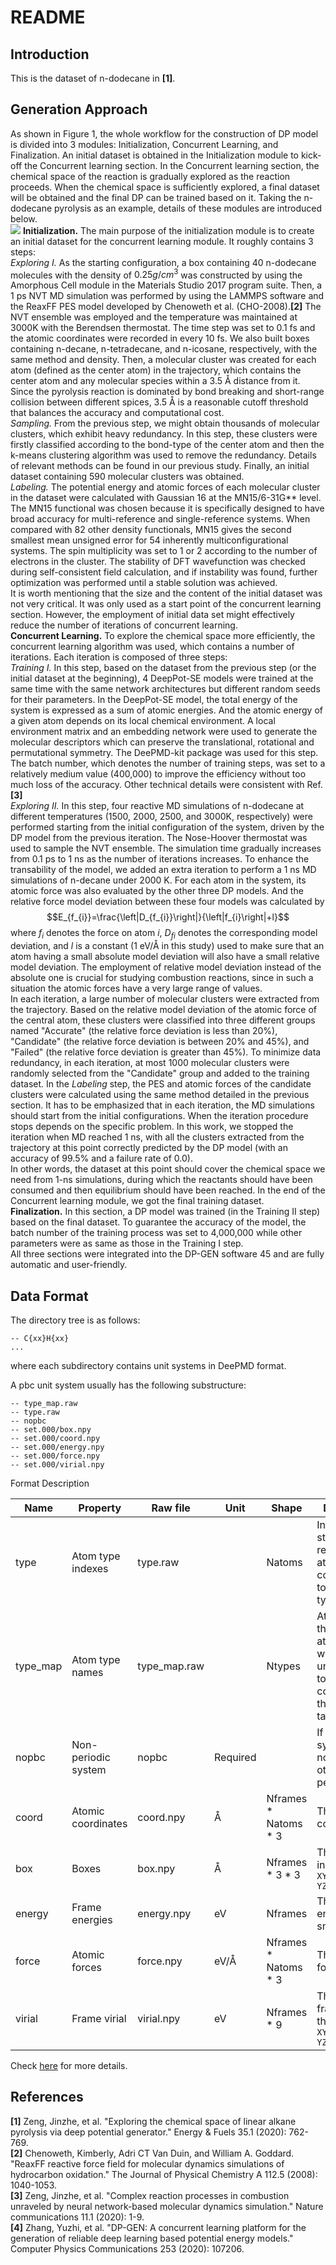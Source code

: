 # README

## Introduction

This is the dataset of n-dodecane in **[1]**. 

## Generation Approach
As shown in Figure 1, the whole workflow for the construction of DP model is divided into 3 modules: Initialization, Concurrent Learning, and Finalization. An initial dataset is obtained in the Initialization module to kick-off the Concurrent learning section. In the Concurrent learning section, the chemical space of the reaction is gradually explored as the reaction proceeds. When the chemical space is sufficiently explored, a final dataset will be obtained and the final DP can be trained based on it. Taking the n-dodecane pyrolysis as an example, details of these modules are introduced below.  
![]("figs/Fig1.png)
**Initialization.** The main purpose of the initialization module is to create an initial dataset for the concurrent learning module. It roughly contains 3 steps:  
*Exploring I.* As the starting configuration, a box containing 40 n-dodecane molecules with the density of $0.25g/cm^3$ was constructed by using the Amorphous Cell module in the Materials Studio 2017 program suite. Then, a 1 ps NVT MD simulation was performed by using the LAMMPS software and the ReaxFF PES model developed by Chenoweth et al. (CHO-2008).**[2]** The NVT ensemble was employed and the temperature was maintained at 3000K with the Berendsen thermostat. The time step was set to 0.1 fs and the atomic coordinates were recorded in every 10 fs. We also built boxes containing n-decane, n-tetradecane, and n-icosane, respectively, with the same method and density. Then, a molecular cluster was created for each atom (defined as the center atom) in the trajectory, which contains the center atom and any molecular species within a 3.5 Å distance from it. Since the pyrolysis reaction is dominated by bond breaking and short-range collision between different spices, 3.5 Å is a reasonable cutoff threshold that balances the accuracy and computational cost.  
*Sampling.* From the previous step, we might obtain thousands of molecular clusters, which exhibit heavy redundancy. In this step, these clusters were firstly classified according to the bond-type of the center atom and then the k-means clustering algorithm was used to remove the redundancy. Details of relevant methods can be found in our previous study. Finally, an initial dataset containing 590 molecular clusters was obtained.  
*Labeling.* The potential energy and atomic forces of each molecular cluster in the dataset were calculated with Gaussian 16 at the MN15/6-31G** level. The MN15 functional was chosen because it is specifically designed to have broad accuracy for multi-reference and single-reference systems. When compared with 82 other density functionals, MN15 gives the second smallest mean unsigned error for 54 inherently multiconfigurational systems. The spin multiplicity was set to 1 or 2 according to the number of electrons in the cluster. The stability of DFT wavefunction was checked during self-consistent field calculation, and if instability was found, further optimization was performed until a stable solution was achieved.  
It is worth mentioning that the size and the content of the initial dataset was not very critical. It was only used as a start point of the concurrent learning section. However, the employment of initial data set might effectively reduce the number of iterations of concurrent learning.  
**Concurrent Learning.** To explore the chemical space more efficiently, the concurrent learning algorithm was used, which contains a number of iterations. Each iteration is composed of three steps:  
*Training I.* In this step, based on the dataset from the previous step (or the initial dataset at the beginning), 4 DeepPot-SE models were trained at the same time with the same network architectures but different random seeds for their parameters. In the DeepPot-SE model, the total energy of the system is expressed as a sum of atomic energies. And the atomic energy of a given atom depends on its local chemical environment. A local environment matrix and an embedding network were used to generate the molecular descriptors which can preserve the translational, rotational and permutational symmetry. The DeePMD-kit package was used for this step. The batch number, which denotes the number of training steps, was set to a relatively medium value (400,000) to improve the efficiency without too much loss of the accuracy. Other technical details were consistent with Ref. **[3]**  
*Exploring II.* In this step, four reactive MD simulations of n-dodecane at different temperatures (1500, 2000, 2500, and 3000K, respectively) were performed starting from the initial configuration of the system, driven by the DP model from the previous iteration. The Nose-Hoover thermostat was used to sample the NVT ensemble. The simulation time gradually increases from 0.1 ps to 1 ns as the number of iterations increases. To enhance the transability of the model, we added an extra iteration to perform a 1 ns MD simulations of n-decane under 2000 K. For each atom in the system, its atomic force was also evaluated by the other three DP models. And the relative force model deviation between these four models was calculated by $$E_{f_{i}}=\frac{\left|D_{f_{i}}\right|}{\left|f_{i}\right|+l}$$
where $f_i$ denotes the force on atom $i$, $D_{fi}$ denotes the corresponding model deviation, and $l$ is a constant (1 eV/Å in this study) used to make sure that an atom having a small absolute model deviation will also have a small relative model deviation. The employment of relative model deviation instead of the absolute one is crucial for studying combustion reactions, since in such a situation the atomic forces have a very large range of values.  
In each iteration, a large number of molecular clusters were extracted from the trajectory. Based on the relative model deviation of the atomic force of the central atom, these clusters were classified into three different groups named "Accurate" (the relative force deviation is less than 20%), "Candidate" (the relative force deviation is between 20% and 45%), and "Failed" (the relative force deviation is greater than 45%). To minimize data redundancy, in each iteration, at most 1000 molecular clusters were randomly selected from the "Candidate" group and added to the training dataset.
In the *Labeling* step, the PES and atomic forces of the candidate clusters were calculated using the same method detailed in the previous section. It has to be emphasized that in each iteration, the MD simulations should start from the initial configurations. When the iteration procedure stops depends on the specific problem. In this work, we stopped the iteration when MD reached 1 ns, with all the clusters extracted from the trajectory at this point correctly predicted by the DP model (with an accuracy of 99.5% and a failure rate of 0.0).  
In other words, the dataset at this point should cover the chemical space we need from 1-ns simulations, during which the reactants should have been consumed and then equilibrium should have been reached. In the end of the Concurrent learning module, we got the final training dataset.  
**Finalization.** In this section, a DP model was trained (in the Training II step) based on the final dataset. To guarantee the accuracy of the model, the batch number of the training process was set to 4,000,000 while other parameters were as same as those in the Training I step.  
All three sections were integrated into the DP-GEN software 45 and are fully automatic and user-friendly.  

## Data Format

The directory tree is as follows:

```
-- C{xx}H{xx}
...
```

where each subdirectory contains unit systems in DeePMD format.

A pbc unit system usually has the following substructure:

```
-- type_map.raw
-- type.raw
-- nopbc
-- set.000/box.npy
-- set.000/coord.npy
-- set.000/energy.npy
-- set.000/force.npy
-- set.000/virial.npy
```

Format Description

| Name     | Property           | Raw file     | Unit | Shape                  | Description                                                  |
| -------- | ------------------ | ------------ | ---- | ---------------------- | ------------------------------------------------------------ |
| type     | Atom type indexes  | type.raw     |      | Natoms                 | Integers that start with 0, represent the atomic type corresponding to type_map.raw |
| type_map | Atom type names    | type_map.raw |      | Ntypes                 | Atom names that map to atom type, which is unnecessart to be contained in the periodic table |
| nopbc    | Non-periodic system| nopbc        |Required|                      |If True, this system is non-periodic; otherwise it's periodic |
| coord    | Atomic coordinates | coord.npy    | Å    | Nframes \* Natoms \* 3 | The atomic coordinates                                       |
| box      | Boxes              | box.npy      | Å    | Nframes \* 3 \* 3      | The box axes in the order `XX XY XZ YX YY YZ ZX ZY ZZ`       |
| energy   | Frame energies     | energy.npy   | eV   | Nframes                | The potential energy of snapshot                             |
| force    | Atomic forces      | force.npy    | eV/Å | Nframes \* Natoms \* 3 | The atomic forces                                            |
| virial   | Frame virial       | virial.npy   | eV   | Nframes * 9            | The virial frames are in the order `XX XY XZ YX YY YZ ZX ZY ZZ` |

Check [here](https://github.com/deepmodeling/deepmd-kit/blob/master/doc/data/system.md) for more details.

## References
**[1]** Zeng, Jinzhe, et al. "Exploring the chemical space of linear alkane pyrolysis via deep potential generator." Energy & Fuels 35.1 (2020): 762-769.  
**[2]** Chenoweth, Kimberly, Adri CT Van Duin, and William A. Goddard. "ReaxFF reactive force field for molecular dynamics simulations of hydrocarbon oxidation." The Journal of Physical Chemistry A 112.5 (2008): 1040-1053.  
**[3]** Zeng, Jinzhe, et al. "Complex reaction processes in combustion unraveled by neural network-based molecular dynamics simulation." Nature communications 11.1 (2020): 1-9.  
**[4]** Zhang, Yuzhi, et al. "DP-GEN: A concurrent learning platform for the generation of reliable deep learning based potential energy models." Computer Physics Communications 253 (2020): 107206.



